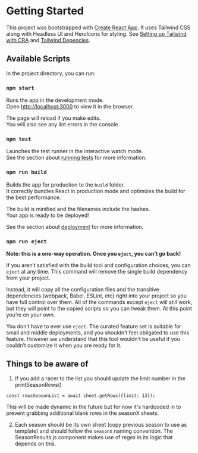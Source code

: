 # Getting Started 

This project was bootstrapped with [Create React App](https://github.com/facebook/create-react-app). It uses Tailwind CSS along with Headless UI and HeroIcons for styling. See [Setting up Tailwind with CRA](https://tailwindcss.com/docs/guides/create-react-app) and [Tailwind Depencies](https://tailwindui.com/documentation#using-react).

## Available Scripts

In the project directory, you can run:

### `npm start`

Runs the app in the development mode.\
Open [http://localhost:3000](http://localhost:3000) to view it in the browser.

The page will reload if you make edits.\
You will also see any lint errors in the console.

### `npm test`

Launches the test runner in the interactive watch mode.\
See the section about [running tests](https://facebook.github.io/create-react-app/docs/running-tests) for more information.

### `npm run build`

Builds the app for production to the `build` folder.\
It correctly bundles React in production mode and optimizes the build for the best performance.

The build is minified and the filenames include the hashes.\
Your app is ready to be deployed!

See the section about [deployment](https://facebook.github.io/create-react-app/docs/deployment) for more information.

### `npm run eject`

**Note: this is a one-way operation. Once you `eject`, you can’t go back!**

If you aren’t satisfied with the build tool and configuration choices, you can `eject` at any time. This command will remove the single build dependency from your project.

Instead, it will copy all the configuration files and the transitive dependencies (webpack, Babel, ESLint, etc) right into your project so you have full control over them. All of the commands except `eject` will still work, but they will point to the copied scripts so you can tweak them. At this point you’re on your own.

You don’t have to ever use `eject`. The curated feature set is suitable for small and middle deployments, and you shouldn’t feel obligated to use this feature. However we understand that this tool wouldn’t be useful if you couldn’t customize it when you are ready for it.

## Things to be aware of

1. If you add a racer to the list you should update the limit number in the printSeasonRows()   

```
const rowsSeasonList = await sheet.getRows({limit: 13});
```

This will be made dynamic in the future but for now it's hardcoded in to prevent grabbing additional blank rows in the seasonX sheets.


2. Each season should be its own sheet (copy previous season to use as template) and should follow the `seasonX` naming convention. The SeasonResults.js component makes use of regex in its logic that depends on this.


